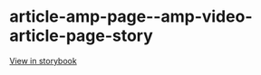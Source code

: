 # article-amp-page--amp-video-article-page-story

[View in storybook](https://raw.githack.com/Independent-Digital-News-and-Media-Ltd/standard-pwamp-sb/PR-357-sb/index.html?path=/story/article-amp-page--amp-video-article-page-story)